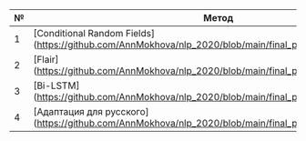 
| №  | Метод                      |
| -- | -------------------------- |
| 1  | [Conditional Random Fields] (https://github.com/AnnMokhova/nlp_2020/blob/main/final_project/ner_crf.ipynb) |
| 2  | [Flair] (https://github.com/AnnMokhova/nlp_2020/blob/main/final_project/ner_flair.ipynb)                     |
| 3  | [Bi-LSTM] (https://github.com/AnnMokhova/nlp_2020/blob/main/final_project/bi_lstm_ner.ipynb)                   |
| 4  | [Адаптация для русского] (https://github.com/AnnMokhova/nlp_2020/blob/main/final_project/ner_rus.ipynb)    |
